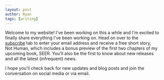 ```yaml
---
layout: post
author: Ryan
tags: [writing]
---
```

Welcome to my website! I've been working on this a while and I'm excited to finally share everything I've been working on. Head on over to the [subscribe](https://www.ryanbeckauthor.com/subscribe) tab to enter your email address and receive a free short story, Not Human, which includes a bonus preview of the first two chapters of my upcoming book, SEER. You'll also be the first to know about new releases and all the latest (infrequent) news.

I hope you'll check back for new updates and blog posts and join the conversation on social media or via email.
